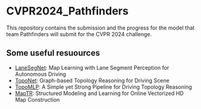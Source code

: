 # CVPR2024_Pathfinders
This repository contains the submission and the progress for the model that team Pathfinders will submit for the CVPR 2024 challenge. 

## Some useful resuources
- [LaneSegNet](https://github.com/OpenDriveLab/LaneSegNet?tab=readme-ov-file): Map Learning with Lane Segment Perception for Autonomous Driving
- [TopoNet](https://github.com/OpenDriveLab/TopoNet): Graph-based Topology Reasoning for Driving Scene
- [TopoMLP](https://github.com/wudongming97/TopoMLP): A Simple yet Strong Pipeline for Driving Topology Reasoning
- [MapTR](https://github.com/hustvl/MapTR): Structured Modeling and Learning for Online Vectorized HD Map Construction

